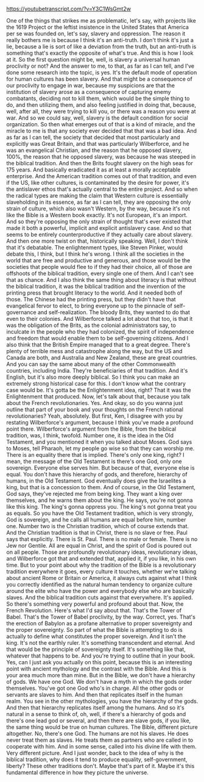 https://youtubetranscript.com/?v=Y3C1WsGmt2w

 One of the things that strikes me as problematic, let's say, with projects like the 1619 Project or the leftist insistence in the United States that America per se was founded on, let's say, slavery and oppression. The reason it really bothers me is because I think it's an anti-truth. I don't think it's just a lie, because a lie is sort of like a deviation from the truth, but an anti-truth is something that's exactly the opposite of what's true. And this is how I look at it. So the first question might be, well, is slavery a universal human proclivity or not? And the answer to me, to that, as far as I can tell, and I've done some research into the topic, is yes. It's the default mode of operation for human cultures has been slavery. And that might be a consequence of our proclivity to engage in war, because my suspicions are that the institution of slavery arose as a consequence of capturing enemy combatants, deciding not to kill them, which would be the simple thing to do, and then utilizing them, and also feeling justified in doing that, because, well, after all, they were trying to kill you, or there was a reason you were at war. And so we could say, well, slavery is the default condition for social organization. So then what emerges out of that is a kind of miracle, and the miracle to me is that any society ever decided that that was a bad idea. And as far as I can tell, the society that decided that most particularly and explicitly was Great Britain, and that was particularly Wilberforce, and he was an evangelical Christian, and the reason that he opposed slavery, 100%, the reason that he opposed slavery, was because he was steeped in the biblical tradition. And then the Brits fought slavery on the high seas for 175 years. And basically eradicated it as at least a morally acceptable enterprise. And the American tradition comes out of that tradition, and even if the US, like other cultures, is contaminated by the desire for power, it's the antislaver ethos that's actually central to the entire project. And so when the radical types are making the claim that Western culture is essentially slaveholding in its essence, as far as I can tell, they are opposing the only strain of culture, which also wasn't Western, by the way, because it's not like the Bible is a Western book exactly. It's not European, it's an import. And so they're opposing the only strain of thought that's ever existed that made it both a powerful, implicit and explicit antislavery case. And so that seems to be entirely counterproductive if they actually care about slavery. And then one more twist on that, historically speaking. Well, I don't think that it's debatable. The enlightenment types, like Steven Pinker, would debate this, I think, but I think he's wrong. I think all the societies in the world that are free and productive and generous, and those would be the societies that people would flee to if they had their choice, all of those are offshoots of the biblical tradition, every single one of them. And I can't see that as chance. And I also think the same thing about literacy is that without the biblical tradition, it was the biblical tradition and the invention of the printing press that brought literacy to the world. And it needed both of those. The Chinese had the printing press, but they didn't have that evangelical fervor to elect, to bring everyone up to the pinnacle of self-governance and self-realization. The bloody Brits, they wanted to do that even to their colonies. And Wilberforce talked a lot about that too, is that it was the obligation of the Brits, as the colonial administrators say, to inculcate in the people who they had colonized, the spirit of independence and freedom that would enable them to be self-governing citizens. And I also think that the British Empire managed that to a great degree. There's plenty of terrible mess and catastrophe along the way, but the US and Canada are both, and Australia and New Zealand, these are great countries. And you can say the same about many of the other Commonwealth countries, including India. They're beneficiaries of that tradition. And it's English, but it's also more deeply biblical. So I think you can make an extremely strong historical case for this. I don't know what the contrary case would be. It's gotta be the Enlightenment idea, right? That it was the Enlightenment that produced. Now, let's talk about that, because you talk about the French revolutionaries. Yes. And okay, so do you wanna just outline that part of your book and your thoughts on the French rational revolutionaries? Yeah, absolutely. But first, Ken, I disagree with you by restating Wilberforce's argument, because I think you've made a profound point there. Wilberforce's argument from the Bible, from the biblical tradition, was, I think, twofold. Number one, it is the idea in the Old Testament, and you mentioned it when you talked about Moses. God says to Moses, tell Pharaoh, let my people go wise so that they can worship me. There is an equality there that is implied. There's only one king, right? I mean, the message of the Old Testament is there's one God, only one sovereign. Everyone else serves him. But because of that, everyone else is equal. You don't have this hierarchy of gods, and therefore, hierarchy of humans, in the Old Testament. God eventually does give the Israelites a king, but that is a concession to them. And of course, in the Old Testament, God says, they've rejected me from being king. They want a king over themselves, and he warns them about the king. He says, you're not gonna like this king. The king's gonna oppress you. The king's not gonna treat you as equals. So you have the Old Testament tradition, which is very strongly, God is sovereign, and he calls all humans are equal before him, number one. Number two is the Christian tradition, which of course extends that. And the Christian tradition is that in Christ, there is no slave or free. Paul says that explicitly. There is St. Paul. There is no male or female. There is no Jew nor Gentile. All are equal in Christ, and the spirit of God is poured out on all people. Those are profoundly revolutionary ideas, revolutionary ideas, and Wilberforce got that and extended that, applied it, if you like, in his own time. But to your point about why the tradition of the Bible is a revolutionary tradition everywhere it goes, every culture it touches, whether we're talking about ancient Rome or Britain or America, it always cuts against what I think you correctly identified as the natural human tendency to organize culture around the elite who have the power and everybody else who are basically slaves. And the biblical tradition cuts against that everywhere. It's applied. So there's something very powerful and profound about that. Now, the French Revolution. Here's what I'd say about that. That's the Tower of Babel. That's the Tower of Babel proclivity, by the way. Correct, yes. That's the erection of Babylon as a profane alternative to proper sovereignty and the proper sovereignty. So part of what the Bible is attempting to do is actually to define what constitutes the proper sovereign. And it isn't the king. It's not the earthly ruler. It's something transcendent and eternal. And that would be the principle of sovereignty itself. It's something like that, whatever that happens to be. And you're trying to outline that in your book. Yes, can I just ask you actually on this point, because this is an interesting point with ancient mythology and the contrast with the Bible. And this is your area much more than mine. But in the Bible, we don't have a hierarchy of gods. We have one God. We don't have a myth in which the gods order themselves. You've got one God who's in charge. All the other gods or servants are slaves to him. And then that replicates itself in the human realm. You see in the other mythologies, you have the hierarchy of the gods. And then that hierarchy replicates itself among the humans. And so it's natural in a sense to think of, oh, well, if there's a hierarchy of gods and there's one lead god or several, and then there are slave gods, if you like, the same thing would be true on human cultures. The Bible, different picture altogether. No, there's one God. The humans are not his slaves. He does never treat them as slaves. He treats them as partners who are called in to cooperate with him. And in some sense, called into his divine life with them. Very different picture. And I just wonder, back to the idea of why is the biblical tradition, why does it tend to produce equality, self-government, liberty? These other traditions don't. Maybe that's part of it. Maybe it's this fundamental difference in how they picture the universe.